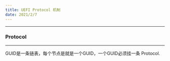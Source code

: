 ```yaml
---
title: UEFI Protocol 机制
date: 2021/2/7
---
```


---
### Protocol
---
GUID是一条链表，每个节点是就是一个GUID，一个GUID必须挂一条 Protocol.